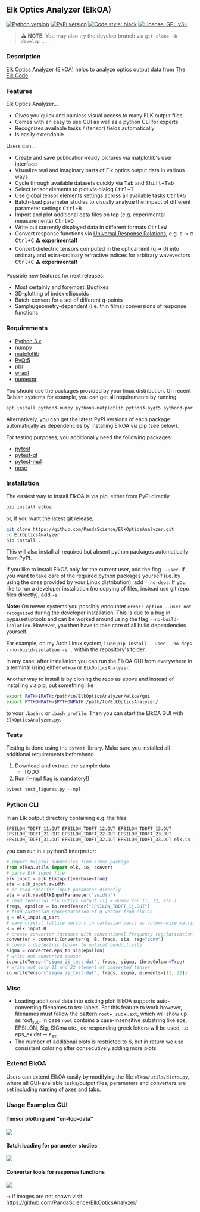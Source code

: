## Elk Optics Analyzer (ElkOA)
[![Python version](https://img.shields.io/pypi/pyversions/elkoa.svg?style=flat-square)](https://pypi.org/project/elkoa/)
[![PyPi version](https://img.shields.io/pypi/v/elkoa.svg?style=flat-square)](https://pypi.org/project/elkoa/)
[![Code style: black](https://img.shields.io/badge/code%20style-black-000000.svg?style=flat-square)](https://github.com/python/black)
[![License: GPL v3+](https://img.shields.io/pypi/l/elkoa.svg?style=flat-square)](http://www.gnu.org/licenses/gpl-3.0)
<!-- [![License: GPL v3+](https://img.shields.io/github/license/PandaScience/ElkOpticsAnalyzer.svg?style=flat-square)](http://www.gnu.org/licenses/gpl-3.0) -->

> ⚠️ **NOTE**: You may also try the develop branch via `git clone -b develop ...` 

### Description
Elk Optics Analyzer (ElkOA) helps to analyze optics output data from 
[The Elk Code](http://elk.sourceforge.net).

### Features

Elk Optics Analyzer...

* Gives you quick and painless visual access to many ELK output files
* Comes with an easy to use GUI as well as a python CLI for experts
* Recognizes available tasks / (tensor) fields automatically
* Is easily extendable

Users can...

* Create and save publication-ready pictures via matplotlib's user interface
* Visualize real and imaginary parts of Elk optics output data in various ways
* Cycle through available datasets quickly via <kbd>Tab</kbd> and 
  <kbd>Shift+Tab</kbd>
* Select tensor elements to plot via dialog <kbd>Ctrl+T</kbd>
* Use global tensor elements settings across all available tasks <kbd>Ctrl+G</kdb>
* Batch-load parameter studies to visually analyze the impact of different
  parameter settings <kbd>Ctrl+B</kbd>
* Import and plot additional data files on top (e.g. experimental measurements)
  <kbd>Ctrl+O</kbd>
* Write out currently displayed data in different formats <kbd>Ctrl+W</kbd>
* Convert response functions via 
  [Universal Response Relations](https://arxiv.org/abs/1401.6800), e.g. ε ➙ σ
  <kbd>Ctrl+C</kbd> **⚠️ experimental❗**
* Convert dielectric tensors computed in the optical limit (q ➙ 0) 
  into ordinary and extra-ordinary refractive indices for arbitrary wavevectors 
  <kbd>Ctrl+C</kbd> **⚠️ experimental❗**

Possible new features for next releases:

* Most certainly and foremost: Bugfixes
* 3D-plotting of index ellipsoids
* Batch-convert for a set of different q-points
* Sample/geometry-dependent (i.e. thin films) conversions of response functions

### Requirements
* [Python 3.x](https://www.python.org)
* [numpy](https://www.numpy.org/)
* [matplotlib](https://matplotlib.org)
* [PyQt5](http://pyqt.sourceforge.net/Docs/PyQt5/installation.html)
* [pbr](https://docs.openstack.org/pbr/latest/)
* [wrapt](https://wrapt.readthedocs.io/en/latest/)
* [numexpr](https://numexpr.readthedocs.io/en/latest/)

You should use the packages provided by your linux distribution. On recent 
Debian systems for example, you can get all requirements by running
```bash
apt install python3-numpy python3-matplotlib python3-pyqt5 python3-pbr python3-wrapt python3-numexpr
```

Alternatively, you can get the latest PyPI versions of each package
automatically as dependencies by installing ElkOA via pip (see below).

For testing purposes, you additionally need the following packages:

* [pytest](https://docs.pytest.org/en/latest/)
* [pytest-qt](https://pytest-qt.readthedocs.io/en/latest/)
* [pytest-mpl](https://github.com/astrofrog/pytest-mpl)
* [nose](https://nose.readthedocs.io/en/latest/)

### Installation

The easiest way to install ElkOA is via pip, either from PyPI directly
```bash
pip install elkoa
```
or, if you want the latest git release, 
```bash
git clone https://github.com/PandaScience/ElkOpticsAnalyzer.git
cd ElkOpticsAnalyzer
pip install .
```
This will also install all required but absent python packages automatically
from PyPI.

If you like to install ElkOA only for the current user, add the flag `--user`.
If you want to take care of the required python packages yourself (i.e. by
using the ones provided by your Linux distribution), add `--no-deps`.  If you
like to run a developer installation (no copying of files, instead use git repo
files directly), add `-e`. 

**Note:** On newer systems you possibly encounter 
`error: option --user not recognized` during the developer installation. This
is due to a bug in pypa/setuptools and can be worked around using the flag 
`--no-build-isolation`. However, you then have to take care of all build
dependencies yourself.

For example, on my Arch Linux system, I use
`pip install --user --no-deps --no-build-isolation -e .`
within the repository's folder.

In any case, after installation you can run the ElkOA GUI from everywhere in a
terminal using either `elkoa` or `ElkOpticsAnalyzer`.

Another way to install is by cloning the repo as above and instead of
installing via pip, put something like
```bash
export PATH=$PATH:/path/to/ElkOpticsAnalyzer/elkoa/gui
export PYTHONPATH=$PYTHONPATH:/path/to/ElkOpticsAnalyzer/
```
to your `.bashrc` or `.bash_profile`. Then you can start the ElkOA GUI with
`ElkOpticsAnalyzer.py`.


### Tests

Testing is done using the `pytest` library. Make sure you installed all
additional requirements beforehand.

1. Download and extract the sample data
	- TODO
2. Run (--mpl flag is mandatory!)
```python
pytest test_figures.py --mpl
```


### Python CLI

In an Elk output directory containing e.g. the files
```bash
EPSILON_TDDFT_11.OUT EPSILON_TDDFT_12.OUT EPSILON_TDDFT_13.OUT 
EPSILON_TDDFT_21.OUT EPSILON_TDDFT_22.OUT EPSILON_TDDFT_23.OUT 
EPSILON_TDDFT_31.OUT EPSILON_TDDFT_32.OUT EPSILON_TDDFT_33.OUT elk.in INFO.OUT 
```
you can run in a python3 interpreter:
```python
# import helpful submodules from elkoa package
from elkoa.utils import elk, io, convert
# parse Elk input file
elk_input = elk.ElkInput(verbose=True)
eta = elk_input.swidth
# or read specific input parameter directly
eta = elk.readElkInputParameter("swidth")
# read tensorial Elk optics output (ij = dummy for 11, 12, etc.)
freqs, epsilon = io.readTensor("EPSILON_TDDFT_ij.OUT")
# find cartesian representation of q-vector from elk.in
q = elk_input.q_cart
# save crystal lattice vectors in cartesian basis as column-wise matrix
B = elk_input.B
# create converter instance with conventional frequency regularization
converter = convert.Converter(q, B, freqs, eta, reg="conv")
# convert dielectric tensor to optical conductivity
sigma = converter.eps_to_sig(epsilon)
# write out converted tensor
io.writeTensor("sigma_ij_test.dat", freqs, sigma, threeColumn=True)
# write out only 11 and 22 element of converted tensor
io.writeTensor("sigma_ij_test.dat", freqs, sigma, elements=[11, 22])
```


### Misc

* Loading additional data into existing plot:
  ElkOA supports auto-converting filenames to tex-labels. For this feature to
  work however, filenames must follow the pattern `root`+`_sub`+`.ext`, which
  will show up as root<sub>sub</sub>. In case `root` contains a
  case-insensitive substring like eps, EPSILON, Sig, SIGma etc., corresponding
  greek letters will be used, i.e. eps_ex.dat ➙ ε<sub>ex</sub>.
* The number of additional plots is restricted to 6, but in return we use 
  consistent coloring after consecutively adding more plots.


### Extend ElkOA

Users can extend ElkOA easily by modifying the file `elkoa/utils/dicts.py`, 
where all GUI-available tasks/output files, parameters and converters are set 
including naming of axes and tabs.

### Usage Examples GUI

#### Tensor plotting and "on-top-data"
![](screenshots/basic.gif)  

#### Batch loading for parameter studies
![](screenshots/batchload.gif)  

#### Converter tools for response functions
![](screenshots/convert.gif)

➙ if images are not shown visit https://github.com/PandaScience/ElkOpticsAnalyzer/
